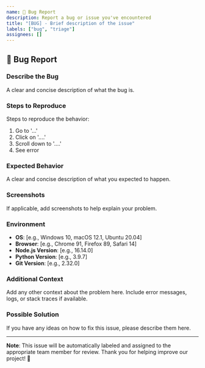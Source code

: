 ```yaml
---
name: 🐛 Bug Report
description: Report a bug or issue you've encountered
title: "[BUG] - Brief description of the issue"
labels: ["bug", "triage"]
assignees: []
---
```


## 🐛 Bug Report

### Describe the Bug
A clear and concise description of what the bug is.

### Steps to Reproduce
Steps to reproduce the behavior:
1. Go to '...'
2. Click on '....'
3. Scroll down to '....'
4. See error

### Expected Behavior
A clear and concise description of what you expected to happen.

### Screenshots
If applicable, add screenshots to help explain your problem.

### Environment
- **OS**: [e.g., Windows 10, macOS 12.1, Ubuntu 20.04]
- **Browser**: [e.g., Chrome 91, Firefox 89, Safari 14]
- **Node.js Version**: [e.g., 16.14.0]
- **Python Version**: [e.g., 3.9.7]
- **Git Version**: [e.g., 2.32.0]

### Additional Context
Add any other context about the problem here. Include error messages, logs, or stack traces if available.

### Possible Solution
If you have any ideas on how to fix this issue, please describe them here.

---

**Note**: This issue will be automatically labeled and assigned to the appropriate team member for review. Thank you for helping improve our project! 🚀
